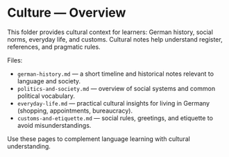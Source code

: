 # Culture — Overview

This folder provides cultural context for learners: German history, social norms, everyday life, and customs. Cultural notes help understand register, references, and pragmatic rules.

Files:

- `german-history.md` — a short timeline and historical notes relevant to language and society.
- `politics-and-society.md` — overview of social systems and common political vocabulary.
- `everyday-life.md` — practical cultural insights for living in Germany (shopping, appointments, bureaucracy).
- `customs-and-etiquette.md` — social rules, greetings, and etiquette to avoid misunderstandings.

Use these pages to complement language learning with cultural understanding.
